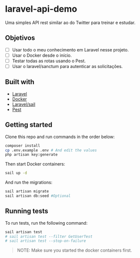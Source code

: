 # laravel-api-demo

Uma simples API rest similar ao do Twitter para treinar e estudar.

## Objetivos

- [ ] Usar todo o meu conhecimento em Laravel nesse projeto.
- [ ] Usar o Docker desde o início.
- [ ] Testar todas as rotas usando o Pest.
- [ ] Usar o laravel/sanctum para autenticar as solicitações.

## Built with

- [Laravel](https://laravel.com/)
- [Docker](https://docker.com/)
- [Laravel/sail](https://laravel.com/docs/8.x/sail)
- [Pest](https://pestphp.com/)

## Getting started

Clone this repo and run commands in the order below:

```bash
composer install
cp .env.example .env # And edit the values
php artisan key:generate
```

Then start Docker containers:

```bash
sail up -d
```

And run the migrations:

```bash
sail artisan migrate
sail artisan db:seed #Optional
```

## Running tests

To run tests, run the following command:

```bash
sail artisan test
# sail artisan test --filter GetUserTest
# sail artisan test --stop-on-failure
```

> NOTE: Make sure you started the docker containers first.
